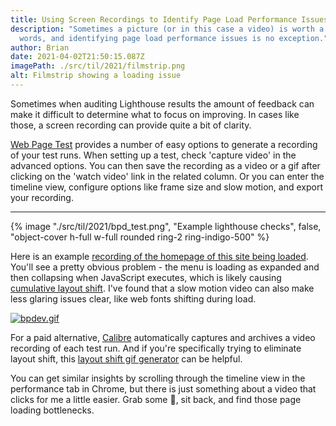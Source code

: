 ```yaml
---
title: Using Screen Recordings to Identify Page Load Performance Issues
description: "Sometimes a picture (or in this case a video) is worth a thousand
  words, and identifying page load performance issues is no exception."
author: Brian
date: 2021-04-02T21:50:15.087Z
imagePath: ./src/til/2021/filmstrip.png
alt: Filmstrip showing a loading issue
---
```

Sometimes when auditing Lighthouse results the amount of feedback can make it difficult to determine what to focus on improving. In cases like those, a screen recording can provide quite a bit of clarity.

[Web Page Test](https://www.webpagetest.org/) provides a number of easy options to generate a recording of your test runs. When setting up a test, check 'capture video' in the advanced options. You can then save the recording as a video or a gif after clicking on the 'watch video' link in the related column. Or you can enter the timeline view, configure options like frame size and slow motion, and export your recording.

---

{% image "./src/til/2021/bpd_test.png", "Example lighthouse checks", false, "object-cover h-full w-full rounded ring-2 ring-indigo-500" %}

Here is an example [recording of the homepage of this site being loaded](/static/img/bpdev.gif). You'll see a pretty obvious problem - the menu is loading as expanded and then collapsing when JavaScript executes, which is likely causing [cumulative layout shift](https://web.dev/cls/). I've found that a slow motion video can also make less glaring issues clear, like web fonts shifting during load.

[![bpdev.gif](https://s4.gifyu.com/images/bpdev.gif)](https://gifyu.com/image/YuAS)

For a paid alternative, [Calibre](https://calibreapp.com/) automatically captures and archives a video recording of each test run. And if you're specifically trying to eliminate layout shift, this [layout shift gif generator](https://defaced.dev/tools/layout-shift-gif-generator/) can be helpful.

You can get similar insights by scrolling through the timeline view in the performance tab in Chrome, but there is just something about a video that clicks for me a little easier. Grab some 🍿, sit back, and find those page loading bottlenecks.
